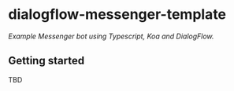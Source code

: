 # dialogflow-messenger-template

_Example Messenger bot using Typescript, Koa and DialogFlow._

## Getting started

TBD
